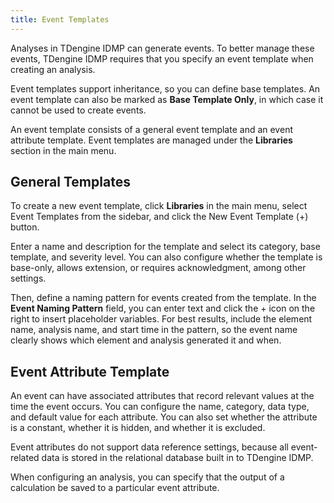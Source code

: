 ```yaml
---
title: Event Templates
---
```


Analyses in TDengine IDMP can generate events. To better manage these events, TDengine IDMP requires that you specify an event template when creating an analysis.

Event templates support inheritance, so you can define base templates. An event template can also be marked as **Base Template Only**, in which case it cannot be used to create events.

An event template consists of a general event template and an event attribute template. Event templates are managed under the **Libraries** section in the main menu.

## General Templates

To create a new event template, click **Libraries** in the main menu, select Event Templates from the sidebar, and click the New Event Template (+) button.

Enter a name and description for the template and select its category, base template, and severity level. You can also configure whether the template is base-only, allows extension, or requires acknowledgment, among other settings.

Then, define a naming pattern for events created from the template. In the **Event Naming Pattern** field, you can enter text and click the + icon on the right to insert placeholder variables. For best results, include the element name, analysis name, and start time in the pattern, so the event name clearly shows which element and analysis generated it and when.

## Event Attribute Template

An event can have associated attributes that record relevant values at the time the event occurs. You can configure the name, category, data type, and default value for each attribute. You can also set whether the attribute is a constant, whether it is hidden, and whether it is excluded.

Event attributes do not support data reference settings, because all event-related data is stored in the relational database built in to TDengine IDMP.

When configuring an analysis, you can specify that the output of a calculation be saved to a particular event attribute.
